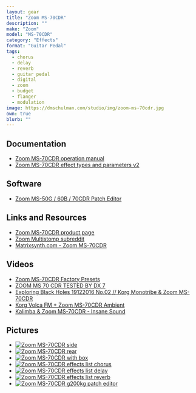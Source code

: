 ```yaml
---
layout: gear 
title: "Zoom MS-70CDR"
description: ""
make: "Zoom"
model: "MS-70CDR"
category: "Effects"
format: "Guitar Pedal"
tags: 
  - chorus
  - delay
  - reverb
  - guitar pedal
  - digital
  - zoom
  - budget
  - flanger
  - modulation
image: https://dmschulman.com/studio/img/zoom-ms-70cdr.jpg
own: true
blurb: ""
---
```


## Documentation
<ul>
  <li>
    <a href="https://dmschulman.com/studio/gear/zoom/ms-70cdr/pdf/MS-70CDR_operationManual_English.pdf" title="Zoom MS-70CDR operation manual" target="_blank">Zoom MS-70CDR operation manual</a>
  </li>
  <li>
    <a href="https://dmschulman.com/studio/gear/zoom/ms-70cdr/pdf/MS-70CDR_FX-list_English.pdf" title="Zoom MS-70CDR effect types and parameters v2" target="_blank">Zoom MS-70CDR effect types and parameters v2</a>
  </li>
</ul>

## Software
<ul>
  <li>
    <a href="https://g200kg.github.io/zoom-ms-utility/" title="Zoom MS-50G / 60B / 70CDR Patch Editor" target="_blank">Zoom MS-50G / 60B / 70CDR Patch Editor</a>
  </li>
</ul>

## Links and Resources
<ul>
  <li>
    <a href="https://www.zoom-na.com/products/effects-preamps/multistomp/zoom-ms-70cdr-multistomp-chorus-delay-reverb-pedal" title="Zoom MS-70CDR product page" target="_blank">Zoom MS-70CDR product page</a>
  </li>
  <li>
    <a href="https://www.reddit.com/r/zoommultistomp/" title="Zoom Multistomp subreddit" target="_blank">Zoom Multistomp subreddit</a>
  </li>
  <li>
    <a href="https://www.matrixsynth.com/search?q=zoom-ms-70cdr&max-results=20&by-date=false" title="Matrixsynth.com - Zoom MS-70CDR" target="_blank">Matrixsynth.com - Zoom MS-70CDR</a>
  </li>
</ul>

## Videos
<ul>
  <li>
    <a href="https://www.youtube.com/watch?v=yjvbEN7BeDM" title="Zoom MS-70CDR Factory Presets" target="_blank">Zoom MS-70CDR Factory Presets</a>
  </li>
  <li>
    <a href="https://www.youtube.com/watch?v=trCc74oGhxs" title="ZOOM MS 70 CDR TESTED BY DX 7" target="_blank">ZOOM MS 70 CDR TESTED BY DX 7</a>
  </li>
  <li>
    <a href="https://www.youtube.com/watch?v=cpLEZAx2jVE" title="Exploring Black Holes 19122016 No.02 // Korg Monotribe & Zoom MS-70CDR" target="_blank">Exploring Black Holes 19122016 No.02 // Korg Monotribe & Zoom MS-70CDR</a>
  </li>
  <li>
    <a href="https://www.youtube.com/watch?v=gWmJdkGfw3k" title="Korg Volca FM + Zoom MS-70CDR Ambient" target="_blank">Korg Volca FM + Zoom MS-70CDR Ambient</a>
  </li>
  <li>
    <a href="https://www.youtube.com/watch?v=R3KkIRDnj9E" title="Kalimba & Zoom MS-70CDR - Insane Sound" target="_blank">Kalimba & Zoom MS-70CDR - Insane Sound</a>
  </li>
</ul>

## Pictures
<ul class="pictures">
  <li>
    <a href="https://dmschulman.com/studio/gear/zoom/ms-70cdr/img/zoom-ms-70cdr-side.jpg" title="Zoom MS-70CDR side" target="_blank">
      <img src="https://dmschulman.com/studio/gear/zoom/ms-70cdr/img/zoom-ms-70cdr-side.jpg" alt="Zoom MS-70CDR side">
    </a>
  </li>
  <li>
    <a href="https://dmschulman.com/studio/gear/zoom/ms-70cdr/img/zoom-ms-70cdr-rear.jpg" title="Zoom MS-70CDR rear" target="_blank">
      <img src="https://dmschulman.com/studio/gear/zoom/ms-70cdr/img/zoom-ms-70cdr-rear.jpg" alt="Zoom MS-70CDR rear">
    </a>
  </li>
  <li>
    <a href="https://dmschulman.com/studio/gear/zoom/ms-70cdr/img/zoom-ms-70cdr-with-box.jpg" title="Zoom MS-70CDR with box" target="_blank">
      <img src="https://dmschulman.com/studio/gear/zoom/ms-70cdr/img/zoom-ms-70cdr-with-box.jpg" alt="Zoom MS-70CDR with box">
    </a>
  </li>
  <li>
    <a href="https://dmschulman.com/studio/gear/zoom/ms-70cdr/img/zoom-ms-70cdr-effects-1.jpg" title="Zoom MS-70CDR effects list chorus" target="_blank">
      <img src="https://dmschulman.com/studio/gear/zoom/ms-70cdr/img/zoom-ms-70cdr-effects-1.jpg" alt="Zoom MS-70CDR effects list chorus">
    </a>
  </li>
  <li>
    <a href="https://dmschulman.com/studio/gear/zoom/ms-70cdr/img/zoom-ms-70cdr-effects-2.jpg" title="Zoom MS-70CDR effects list delay" target="_blank">
      <img src="https://dmschulman.com/studio/gear/zoom/ms-70cdr/img/zoom-ms-70cdr-effects-2.jpg" alt="Zoom MS-70CDR effects list delay">
    </a>
  </li>
  <li>
    <a href="https://dmschulman.com/studio/gear/zoom/ms-70cdr/img/zoom-ms-70cdr-effects-3.jpg" title="Zoom MS-70CDR effects list reverb" target="_blank">
      <img src="https://dmschulman.com/studio/gear/zoom/ms-70cdr/img/zoom-ms-70cdr-effects-3.jpg" alt="Zoom MS-70CDR effects list reverb">
    </a>
  </li>
  <li>
    <a href="https://dmschulman.com/studio/gear/zoom/ms-70cdr/img/zoom-ms-70cdr-g220kg-patch-editor.jpg" title="Zoom MS-70CDR g200kg patch editor" target="_blank">
      <img src="https://dmschulman.com/studio/gear/zoom/ms-70cdr/img/zoom-ms-70cdr-g220kg-patch-editor.jpg" alt="Zoom MS-70CDR g200kg patch editor">
    </a>
  </li>
</ul>
